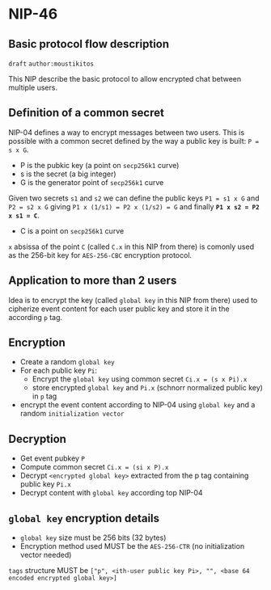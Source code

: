 # NIP-46

## Basic protocol flow description

`draft` `author:moustikitos`

This NIP describe the basic protocol to allow encrypted chat between multiple users.

## Definition of a common secret

NIP-04 defines a way to encrypt messages between two users.
This is possible with a common secret defined by the way a public key is built: `P = s x G`.

- P is the pubkic key (a point on `secp256k1` curve)
- s is the secret (a big integer)
- G is the generator point of `secp256k1` curve

Given two secrets `s1` and `s2` we can define the public keys `P1 = s1 x G` and `P2 = s2 x G` giving `P1 x (1/s1) = P2 x (1/s2) = G` and finally **`P1 x s2 = P2 x s1 = C`**.

- C is a point on `secp256k1` curve

`x` absissa of the point `C` (called `C.x` in this NIP from there) is comonly used as the 256-bit key for `AES-256-CBC` encryption protocol.

## Application to more than 2 users

Idea is to encrypt the key (called `global key` in this NIP from there) used to cipherize event content for each user public key and store it in the according `p` tag.

## Encryption

- Create a random `global key`
- For each public key `Pi`:
  - Encrypt the `global key` using common secret `Ci.x = (s x Pi).x`
  - store encrypted `global key` and `Pi.x` (schnorr normalized public key) in `p` tag
- encrypt the event content according to NIP-04 using `global key` and a random `initialization vector`

## Decryption

- Get event pubkey `P`
- Compute common secret `Ci.x = (si x P).x`
- Decrypt `<encrypted global key>` extracted from the p tag containing public key `Pi.x`
- Decrypt content with `global key` according top NIP-04

## `global key` encryption details

- `global key` size must be 256 bits (32 bytes)
- Encryption method used MUST be the `AES-256-CTR` (no initialization vector needed)

`tags` structure MUST be `["p", <ith-user public key Pi>, "", <base 64 encoded encrypted global key>]`

